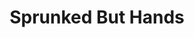 ---
slug: sprunked-but-hands-2495
title: Sprunked But Hands
description: "Sprunked But Hands is an exciting online game. Play for free directly in your browser!"
icon: /images/popular_mods/Sprunked But Hands.png
url: https://wowtbc.net/sprunkin/sprunked-but-hands1/index.html
previewImage: /images/popular_mods/Sprunked But Hands.png
type: popular mods

# SEO配置
seo:
  title: "Sprunked But Hands - Play Free Online Game | Fun Browser Games"
  description: "Sprunked But Hands - Play this fun online game for free in your browser. No download required!"
  ogImage: "/images/popular_mods/Sprunked But Hands.png"
  keywords: "sprunked-but-hands-2495, online game, browser game, free game, popular mods game, play online"

videoUrls:
  - https://www.youtube.com/embed/example1
  - https://www.youtube.com/embed/example2

whyPlay:
  title: "Why Play Sprunked But Hands?"
  items:
    - "Immersive Gameplay: Sprunked But Hands offers an engaging and immersive gaming experience that will keep you entertained for hours"
    - "Challenging Levels: Test your skills with increasingly difficult challenges and obstacles"
    - "Beautiful Graphics: Enjoy stunning visuals and smooth animations that bring the game world to life"
    - "Regular Updates: New content and features are added regularly to keep the game fresh and exciting"
    - "Free to Play: Experience all the fun without spending a penny"
    - "Community Features: Connect with other players, share strategies, and compete for high scores"
    - "Cross-Platform: Play on any device with a web browser, no downloads required"

features:
  title: "Key Features of Sprunked But Hands"
  image: "/images/popular_mods/Sprunked But Hands.png"
  items:
    - "Intuitive Controls: Easy to learn controls make Sprunked But Hands accessible for players of all skill levels"
    - "Multiple Game Modes: Enjoy various gameplay options that provide different challenges and experiences"
    - "Character Customization: Personalize your gaming experience with unique characters and items"
    - "Achievement System: Complete special tasks to earn rewards and recognition"
    - "Leaderboards: Compete with players worldwide and see who can achieve the highest scores"

characteristics:
  title: "Game Characteristics"
  image: "/images/popular_mods/Sprunked But Hands.png"
  items:
    - "Genre: Popular mods game with elements of strategy and skill"
    - "Difficulty: Suitable for both casual gamers and those seeking a challenge"
    - "Play Time: Quick sessions or extended gameplay, depending on your preference"
    - "Art Style: Vibrant and engaging visuals that enhance the gaming experience"
    - "Sound Design: Immersive audio that complements the gameplay perfectly"

info: "Sprunked But Hands is an exciting online game that offers players a unique and engaging gaming experience. With its intuitive controls, stunning visuals, and challenging gameplay, Sprunked But Hands provides hours of entertainment for players of all ages and skill levels. Whether you're looking for a quick gaming session during a break or an extended play session, Sprunked But Hands delivers an immersive experience that will keep you coming back for more. The game features multiple levels of increasing difficulty, ensuring that players are constantly challenged as they progress. With regular updates adding new content and features, Sprunked But Hands remains fresh and exciting, providing endless entertainment options for its growing community of players."

howToPlayIntro: "Welcome to Sprunked But Hands! This guide will walk you through the basics and help you master the game. Whether you're a beginner or looking to improve your skills, these tips and instructions will enhance your gaming experience."

howToPlaySteps:
  - title: "Getting Started"
    description: "Begin your Sprunked But Hands adventure by familiarizing yourself with the controls. Use your keyboard or mouse to navigate through the game interface. The tutorial will guide you through the basic mechanics and help you understand the objectives."
  - title: "Understanding the Objectives"
    description: "In Sprunked But Hands, your main goal is to progress through levels by completing specific objectives. Each level presents unique challenges that require different strategies and approaches."
  - title: "Mastering the Controls"
    description: "Practice using the controls to improve your precision and reaction time. Sprunked But Hands requires quick reflexes and strategic thinking to overcome obstacles and defeat opponents."
  - title: "Utilizing Power-ups"
    description: "Collect power-ups throughout the game to enhance your abilities and overcome difficult challenges. Each power-up offers unique advantages that can be crucial for success."
  - title: "Developing Strategies"
    description: "As you progress in Sprunked But Hands, develop effective strategies for different scenarios. Analyze patterns, anticipate challenges, and adapt your approach to maximize your performance."

faq:
  title: "Frequently Asked Questions about Sprunked But Hands"
  items:
    - question: "Is Sprunked But Hands free to play?"
      answer: "Yes, Sprunked But Hands is completely free to play directly in your web browser. No downloads or purchases are required to enjoy the full game experience."
    - question: "Can I play Sprunked But Hands on mobile devices?"
      answer: "Yes, Sprunked But Hands is optimized for both desktop and mobile play. You can enjoy the game on any device with a web browser and internet connection."
    - question: "Are there any in-game purchases?"
      answer: "While Sprunked But Hands is free to play, there may be optional in-game purchases available for cosmetic items or additional features that don't affect core gameplay."
    - question: "How often is Sprunked But Hands updated?"
      answer: "The developers regularly update Sprunked But Hands with new content, features, and improvements based on player feedback and game performance."
    - question: "Can I play Sprunked But Hands offline?"
      answer: "Currently, Sprunked But Hands requires an internet connection to play as it's a browser-based online game."
    - question: "Is Sprunked But Hands suitable for children?"
      answer: "Yes, Sprunked But Hands is designed to be family-friendly and suitable for players of all ages."
    - question: "How do I report bugs or issues?"
      answer: "If you encounter any problems while playing Sprunked But Hands, you can report them through the game's support page or contact the developers directly through their website."
    - question: "Still Have Questions?"
      answer: "If you have additional questions about Sprunked But Hands that aren't covered in this FAQ, please visit our support center or contact our customer service team for assistance."
---